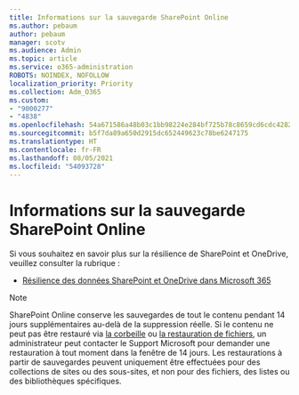 ```yaml
---
title: Informations sur la sauvegarde SharePoint Online
ms.author: pebaum
author: pebaum
manager: scotv
ms.audience: Admin
ms.topic: article
ms.service: o365-administration
ROBOTS: NOINDEX, NOFOLLOW
localization_priority: Priority
ms.collection: Adm_O365
ms.custom:
- "9000277"
- "4838"
ms.openlocfilehash: 54a671586a48b03c1bb98224e284bf725b78c8659cd6cdc428218cde5d99b841
ms.sourcegitcommit: b5f7da89a650d2915dc652449623c78be6247175
ms.translationtype: HT
ms.contentlocale: fr-FR
ms.lasthandoff: 08/05/2021
ms.locfileid: "54093728"
---
```

# <a name="sharepoint-online-backup-information"></a>Informations sur la sauvegarde SharePoint Online

Si vous souhaitez en savoir plus sur la résilience de SharePoint et OneDrive, veuillez consulter la rubrique :

- [Résilience des données SharePoint et OneDrive dans Microsoft 365](https://docs.microsoft.com/compliance/assurance/assurance-sharepoint-onedrive-data-resiliency)

> [!NOTE]
> SharePoint Online conserve les sauvegardes de tout le contenu pendant 14 jours supplémentaires au-delà de la suppression réelle. Si le contenu ne peut pas être restauré via [la corbeille](https://support.microsoft.com/office/restore-deleted-items-from-the-site-collection-recycle-bin-5fa924ee-16d7-487b-9a0a-021b9062d14b) ou [la restauration de fichiers](https://support.microsoft.com/office/restore-your-onedrive-fa231298-759d-41cf-bcd0-25ac53eb8a15), un administrateur peut contacter le Support Microsoft pour demander une restauration à tout moment dans la fenêtre de 14 jours. Les restaurations à partir de sauvegardes peuvent uniquement être effectuées pour des collections de sites ou des sous-sites, et non pour des fichiers, des listes ou des bibliothèques spécifiques.
